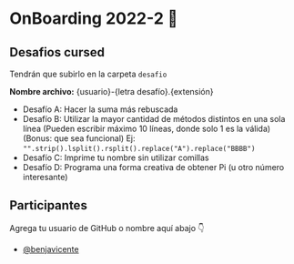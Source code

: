 # OnBoarding 2022-2 🚀

## Desafios cursed
Tendrán que subirlo en la carpeta `desafio`

**Nombre archivo:** {usuario}-{letra desafío}.{extensión}

* Desafío A: Hacer la suma más rebuscada
* Desafío B: Utilizar la mayor cantidad de métodos distintos en una sola línea (Pueden escribir máximo 10 líneas, donde solo 1 es la válida)(Bonus: que sea funcional)
Ej: `"".strip().lsplit().rsplit().replace("A").replace("BBBB")`
* Desafío C: Imprime tu nombre sin utilizar comillas
* Desafío D: Programa una forma creativa de obtener Pi (u otro número interesante)



## Participantes
Agrega tu usuario de GitHub o nombre aquí abajo 👇

- [@benjavicente](https://github.com/benjavicente)
